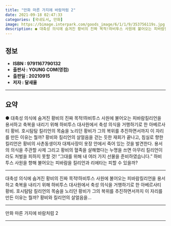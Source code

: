 ```yaml
---
title: "만화 마른 가지에 바람처럼 2"
date: 2021-09-18 02:47:33
categories: [국내도서, 만화]
image: https://bimage.interpark.com/goods_image/6/1/1/9/353756119s.jpg
description: ● 대축성 의식에 숨겨진 황비의 진짜 목적!하비투스 사원에 불어오는 피바람킬리언을 용서하고 축복을 내리기 위해 하비투스 대사원에서 축성 의식을 거행하기로 한 아베르사티 황비. 호시탐탐 킬리언의 목숨을 노리던 황비가 그의 복위를 추진하면서까지 이 자리를 만든 이유는 뭘까? 황비와 킬리언
---
```


## **정보**

- **ISBN : 9791167790132**
- **출판사 : YOUNG COM(영컴)**
- **출판일 : 20210915**
- **저자 : 달새울**

------



## **요약**

●  대축성 의식에 숨겨진 황비의 진짜 목적!하비투스 사원에 불어오는 피바람킬리언을 용서하고 축복을 내리기 위해 하비투스 대사원에서 축성 의식을 거행하기로 한 아베르사티 황비. 호시탐탐 킬리언의 목숨을 노리던 황비가 그의 복위를 추진하면서까지 이 자리를 만든 이유는 뭘까? 황비와 킬리언의 살얼음을 걷는 듯한 재회가 끝나고, 침실로 향한 킬리언은 황비의 사촌동생이자 대제사장이 옷장 안에서 죽어 있는 것을 발견한다. 용서의 의식을 주관할 사제 그리고 황비의 혈족을 살해했다는 누명을 쓰면 아무리 킬리언이라도 처벌을 피하지 못할 것! “그대를 위해 내 여러 가지 선물을 준비하였습니다.” 하비투스 사원을 향해 불어오는 피바람을 킬리언과 리에타는 피할 수 있을까?

------

대축성 의식에 숨겨진 황비의 진짜 목적!하비투스 사원에 불어오는 피바람킬리언을 용서하고 축복을 내리기 위해 하비투스 대사원에서 축성 의식을 거행하기로 한 아베르사티 황비. 호시탐탐 킬리언의 목숨을 노리던 황비가 그의 복위를 추진하면서까지 이 자리를 만든 이유는 뭘까? 황비와 킬리언의 살얼음을... 

------


만화 마른 가지에 바람처럼 2 

------


